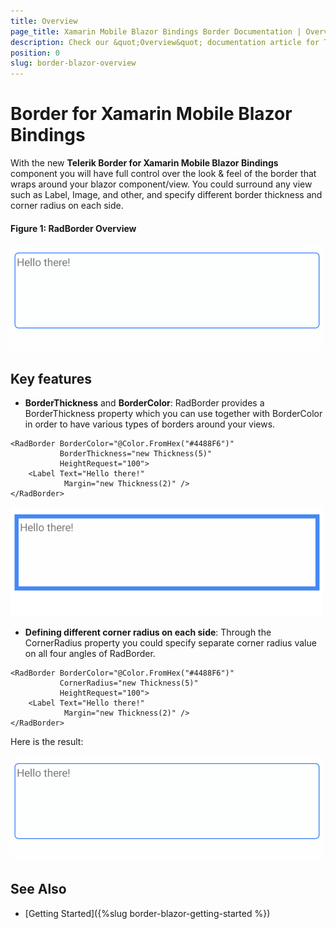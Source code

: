 ```yaml
---
title: Overview
page_title: Xamarin Mobile Blazor Bindings Border Documentation | Overview
description: Check our &quot;Overview&quot; documentation article for Telerik Border control for Xamarin Mobile Blazor Bindings.
position: 0
slug: border-blazor-overview
---
```


# Border for Xamarin Mobile Blazor Bindings

With the new **Telerik Border for Xamarin Mobile Blazor Bindings** component you will have full control over the look & feel of the border that wraps around your blazor component/view. You could surround any view such as Label, Image, and other, and specify different border thickness and corner radius on each side.

#### Figure 1: RadBorder Overview
![Border Overview](images/border-overview.png "RadBorder Overview")

## Key features

* **BorderThickness** and **BorderColor**: RadBorder provides a BorderThickness property which you can use together with BorderColor in order to have various types of borders around your views.

```
<RadBorder BorderColor="@Color.FromHex("#4488F6")"
           BorderThickness="new Thickness(5)"
           HeightRequest="100">
    <Label Text="Hello there!"
            Margin="new Thickness(2)" />
</RadBorder>
```

![Border Color and Thickness](images/border-color-thickness.png "RadBorder Color and Thickness")

* **Defining different corner radius on each side**: Through the CornerRadius property you could specify separate corner radius value on all four angles of RadBorder.

```
<RadBorder BorderColor="@Color.FromHex("#4488F6")"
           CornerRadius="new Thickness(5)" 
		   HeightRequest="100">
    <Label Text="Hello there!"
            Margin="new Thickness(2)" />
</RadBorder>
```

Here is the result:

![Border Getting Started Example](images/border-overview.png)

## See Also

- [Getting Started]({%slug border-blazor-getting-started %})
